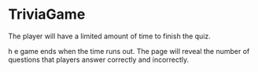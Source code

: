 # TriviaGame

The player will have a limited amount of time to finish the quiz. 

 h e game ends when the time runs out. The page will reveal the number of questions that players answer correctly and incorrectly.